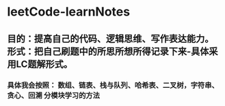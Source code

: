 # leetCode-learnNotes
## 目的：提高自己的代码、逻辑思维、写作表达能力。 形式：把自己刷题中的所思所想所得记录下来-具体采用LC题解形式。
### 具体我会按照： 数组、链表、栈与队列、哈希表、二叉树，字符串、贪心、回溯 分模块学习的方法
